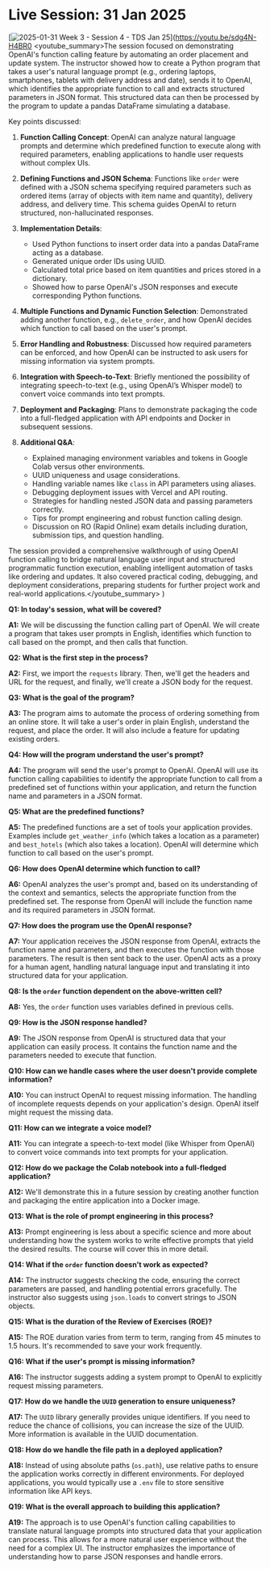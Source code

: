 # Live Session: 31 Jan 2025

[![2025-01-31 Week 3 - Session 4 - TDS Jan 25](https://i.ytimg.com/vi_webp/sdg4N-H4BR0/sddefault.webp)](https://youtu.be/sdg4N-H4BR0
<youtube_summary>The session focused on demonstrating OpenAI's function calling feature by automating an order placement and update system. The instructor showed how to create a Python program that takes a user's natural language prompt (e.g., ordering laptops, smartphones, tablets with delivery address and date), sends it to OpenAI, which identifies the appropriate function to call and extracts structured parameters in JSON format. This structured data can then be processed by the program to update a pandas DataFrame simulating a database.

Key points discussed:

1. **Function Calling Concept**: OpenAI can analyze natural language prompts and determine which predefined function to execute along with required parameters, enabling applications to handle user requests without complex UIs.

2. **Defining Functions and JSON Schema**: Functions like `order` were defined with a JSON schema specifying required parameters such as ordered items (array of objects with item name and quantity), delivery address, and delivery time. This schema guides OpenAI to return structured, non-hallucinated responses.

3. **Implementation Details**: 
   - Used Python functions to insert order data into a pandas DataFrame acting as a database.
   - Generated unique order IDs using UUID.
   - Calculated total price based on item quantities and prices stored in a dictionary.
   - Showed how to parse OpenAI's JSON responses and execute corresponding Python functions.

4. **Multiple Functions and Dynamic Function Selection**: Demonstrated adding another function, e.g., `delete_order`, and how OpenAI decides which function to call based on the user's prompt.

5. **Error Handling and Robustness**: Discussed how required parameters can be enforced, and how OpenAI can be instructed to ask users for missing information via system prompts.

6. **Integration with Speech-to-Text**: Briefly mentioned the possibility of integrating speech-to-text (e.g., using OpenAI’s Whisper model) to convert voice commands into text prompts.

7. **Deployment and Packaging**: Plans to demonstrate packaging the code into a full-fledged application with API endpoints and Docker in subsequent sessions.

8. **Additional Q&A**: 
   - Explained managing environment variables and tokens in Google Colab versus other environments.
   - UUID uniqueness and usage considerations.
   - Handling variable names like `class` in API parameters using aliases.
   - Debugging deployment issues with Vercel and API routing.
   - Strategies for handling nested JSON data and passing parameters correctly.
   - Tips for prompt engineering and robust function calling design.
   - Discussion on RO (Rapid Online) exam details including duration, submission tips, and question handling.

The session provided a comprehensive walkthrough of using OpenAI function calling to bridge natural language user input and structured programmatic function execution, enabling intelligent automation of tasks like ordering and updates. It also covered practical coding, debugging, and deployment considerations, preparing students for further project work and real-world applications.</youtube_summary>
)

**Q1: In today's session, what will be covered?**

**A1:** We will be discussing the function calling part of OpenAI. We will create a program that takes user prompts in English, identifies which function to call based on the prompt, and then calls that function.

**Q2: What is the first step in the process?**

**A2:** First, we import the `requests` library. Then, we'll get the headers and URL for the request, and finally, we'll create a JSON body for the request.

**Q3: What is the goal of the program?**

**A3:** The program aims to automate the process of ordering something from an online store. It will take a user's order in plain English, understand the request, and place the order. It will also include a feature for updating existing orders.

**Q4: How will the program understand the user's prompt?**

**A4:** The program will send the user's prompt to OpenAI. OpenAI will use its function calling capabilities to identify the appropriate function to call from a predefined set of functions within your application, and return the function name and parameters in a JSON format.

**Q5: What are the predefined functions?**

**A5:** The predefined functions are a set of tools your application provides. Examples include `get_weather_info` (which takes a location as a parameter) and `best_hotels` (which also takes a location). OpenAI will determine which function to call based on the user's prompt.

**Q6: How does OpenAI determine which function to call?**

**A6:** OpenAI analyzes the user's prompt and, based on its understanding of the context and semantics, selects the appropriate function from the predefined set. The response from OpenAI will include the function name and its required parameters in JSON format.

**Q7: How does the program use the OpenAI response?**

**A7:** Your application receives the JSON response from OpenAI, extracts the function name and parameters, and then executes the function with those parameters. The result is then sent back to the user. OpenAI acts as a proxy for a human agent, handling natural language input and translating it into structured data for your application.

**Q8: Is the `order` function dependent on the above-written cell?**

**A8:** Yes, the `order` function uses variables defined in previous cells.

**Q9: How is the JSON response handled?**

**A9:** The JSON response from OpenAI is structured data that your application can easily process. It contains the function name and the parameters needed to execute that function.

**Q10: How can we handle cases where the user doesn't provide complete information?**

**A10:** You can instruct OpenAI to request missing information. The handling of incomplete requests depends on your application's design. OpenAI itself might request the missing data.

**Q11: How can we integrate a voice model?**

**A11:** You can integrate a speech-to-text model (like Whisper from OpenAI) to convert voice commands into text prompts for your application.

**Q12: How do we package the Colab notebook into a full-fledged application?**

**A12:** We'll demonstrate this in a future session by creating another function and packaging the entire application into a Docker image.

**Q13: What is the role of prompt engineering in this process?**

**A13:** Prompt engineering is less about a specific science and more about understanding how the system works to write effective prompts that yield the desired results. The course will cover this in more detail.

**Q14: What if the `order` function doesn't work as expected?**

**A14:** The instructor suggests checking the code, ensuring the correct parameters are passed, and handling potential errors gracefully. The instructor also suggests using `json.loads` to convert strings to JSON objects.

**Q15: What is the duration of the Review of Exercises (ROE)?**

**A15:** The ROE duration varies from term to term, ranging from 45 minutes to 1.5 hours. It's recommended to save your work frequently.

**Q16: What if the user's prompt is missing information?**

**A16:** The instructor suggests adding a system prompt to OpenAI to explicitly request missing parameters.

**Q17: How do we handle the `UUID` generation to ensure uniqueness?**

**A17:** The `UUID` library generally provides unique identifiers. If you need to reduce the chance of collisions, you can increase the size of the UUID. More information is available in the UUID documentation.

**Q18: How do we handle the file path in a deployed application?**

**A18:** Instead of using absolute paths (`os.path`), use relative paths to ensure the application works correctly in different environments. For deployed applications, you would typically use a `.env` file to store sensitive information like API keys.

**Q19: What is the overall approach to building this application?**

**A19:** The approach is to use OpenAI's function calling capabilities to translate natural language prompts into structured data that your application can process. This allows for a more natural user experience without the need for a complex UI. The instructor emphasizes the importance of understanding how to parse JSON responses and handle errors.
